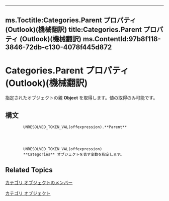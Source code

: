 

---
ms.Toctitle:Categories.Parent プロパティ (Outlook)(機械翻訳)
title:Categories.Parent プロパティ (Outlook)(機械翻訳)
ms.ContentId:97b8f118-3846-72db-c130-4078f445d872
---
# Categories.Parent プロパティ (Outlook)(機械翻訳)




指定されたオブジェクトの親 **Object** を取得します。値の取得のみ可能です。

## 構文

            UNRESOLVED_TOKEN_VAL(offexpression).**Parent**




            UNRESOLVED_TOKEN_VAL(offexpression)
            **Categories** オブジェクトを表す変数を指定します。



## Related Topics

[カテゴリ オブジェクトのメンバー](36fd8906-69fa-5aa8-b026-a2de208ccd56.md)

[カテゴリ オブジェクト](319efa26-269d-9f2f-c8ec-33082e80a9e2.md)




